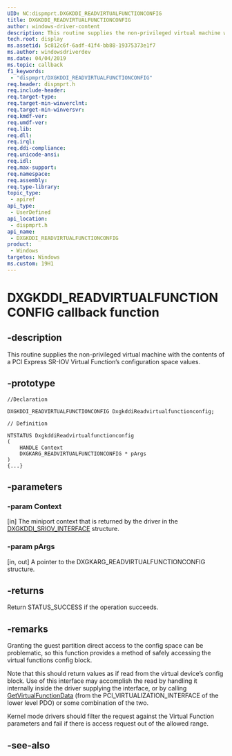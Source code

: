 ```yaml
---
UID: NC:dispmprt.DXGKDDI_READVIRTUALFUNCTIONCONFIG
title: DXGKDDI_READVIRTUALFUNCTIONCONFIG
author: windows-driver-content
description: This routine supplies the non-privileged virtual machine with the contents of a PCI Express SR-IOV Virtual Function’s configuration space values.
tech.root: display
ms.assetid: 5c812c6f-6adf-41f4-bb88-19375373e1f7
ms.author: windowsdriverdev
ms.date: 04/04/2019
ms.topic: callback
f1_keywords:
 - "dispmprt/DXGKDDI_READVIRTUALFUNCTIONCONFIG"
req.header: dispmprt.h
req.include-header:
req.target-type:
req.target-min-winverclnt:
req.target-min-winversvr:
req.kmdf-ver:
req.umdf-ver:
req.lib:
req.dll:
req.irql: 
req.ddi-compliance:
req.unicode-ansi:
req.idl:
req.max-support:
req.namespace:
req.assembly:
req.type-library: 
topic_type: 
 - apiref
api_type: 
 - UserDefined
api_location: 
 - dispmprt.h
api_name: 
 - DXGKDDI_READVIRTUALFUNCTIONCONFIG
product: 
 - Windows
targetos: Windows
ms.custom: 19H1
---
```


# DXGKDDI_READVIRTUALFUNCTIONCONFIG callback function

## -description

This routine supplies the non-privileged virtual machine with the contents of a PCI Express SR-IOV Virtual Function’s configuration space values. 

## -prototype

```
//Declaration

DXGKDDI_READVIRTUALFUNCTIONCONFIG DxgkddiReadvirtualfunctionconfig; 

// Definition

NTSTATUS DxgkddiReadvirtualfunctionconfig 
(
	HANDLE Context
	DXGKARG_READVIRTUALFUNCTIONCONFIG * pArgs
)
{...}

```

## -parameters

### -param Context

[in] The miniport context that is returned by the driver in the [DXGKDDI_SRIOV_INTERFACE](ns-dispmprt-_dxgkddi_sriov_interface.md) structure.

### -param pArgs

[in, out] A pointer to the DXGKARG_READVIRTUALFUNCTIONCONFIG structure.

## -returns

Return STATUS_SUCCESS if the operation succeeds.

## -remarks

Granting the guest partition direct access to the config space can be problematic, so this function provides a method of safely accessing the virtual functions config block. 

Note that this should return values as if read from the virtual device’s config block. Use of this interface may accomplish the read by handling it internally inside the driver supplying the interface, or by calling [GetVirtualFunctionData](https://docs.microsoft.com/windows-hardware/drivers/ddi/content/wdm/nc-wdm-get_virtual_device_data) (from the PCI_VIRTUALIZATION_INTERFACE of the lower level PDO) or some combination of the two.

Kernel mode drivers should filter the request against the Virtual Function parameters and fail if there is access request out of the allowed range.

## -see-also
